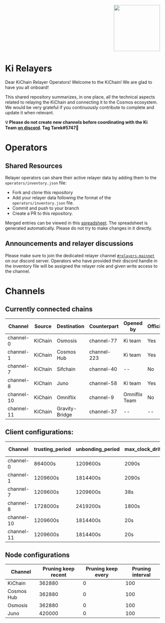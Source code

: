 <p align="right">
    <img width=150px src="https://wallet-testnet.blockchain.ki/static/img/icons/ki-chain.png" />
</p>

# Ki Relayers

Dear KiChain Relayer Operators! Welcome to the KiChain! We are glad to have you all onboard!

This shared repository summarizes, in one place, all the technical aspects related to relaying the KiChain and connecting it to the Cosmos ecosystem. We would be very grateful if you continuously contribute to complete and update it when relevant.

**💡 Please do not create new channels before coordinating with the Ki Team [on discord](https://discord.gg/TGJbmKmc4E). Tag Tarek#5747🙏**

# Operators
## Shared Resources
Relayer operators can share their active relayer data by adding them to the `operators/inventory.json` file:
- Fork and clone this repository
- Add your relayer data following the format of the `operators/inventory.json` file.
- Commit and push to your branch
- Create a PR to this repository.    

Merged entries can be viewed in this [spreadsheet](https://docs.google.com/spreadsheets/d/1LxC5eFiudNIVRTalh1Ltu_XWYANq8rUPCBgiWEOeBn0/edit?usp=sharing). The spreadsheet is generated automatically. Please do not try to make changes in it directly.   

## Announcements and relayer discussions  
Please make sure to join the dedicated relayer channel [`#relayers-mainnet`](https://discord.gg/ppFE45EW) on our discord server. Operators who have provided their discord handle in the inventory file will be assigned the relayer role and given write access to the channel.

# Channels
## Currently connected chains

| Channel | Source | Destination | Counterpart | Opened by | Official |
| --- | --- | --- | --- | --- | --- |
| channel-0 | KiChain | Osmosis | channel-77 | Ki team | Yes |
| channel-1 | KiChain | Cosmos Hub | channel-223 | Ki team | Yes |
| channel-7 | KiChain | Sifchain | channel-40 | -- | No |
| channel-8 | KiChain | Juno | channel-58 | Ki team | Yes |
| channel-10 | KiChain | Omniflix | channel-9 | Omniflix Team | No |
| channel-11 | KiChain | Gravity-Bridge | channel-37 | -- | -- |


## Client configurations:

| Channel | trusting_period | unbonding_period | max_clock_drift | Gas source | Gas destination |
| --- | --- | --- | --- | --- | --- |
| channel-0  | 864000s | 1209600s | 2090s | 0.025uxki | 0.0000uosmo |
| channel-1 | 1209600s | 1814400s | 2090s | 0.025uxki | 0.0025uatom |
| channel-7 | 1209600s | 1209600s | 38s | 0.025uxki | 2000rowan |
| channel-8 | 1728000s |  2419200s | 1800s | 0.025uxki | 0.0025ujuno |
| channel-10 | 1209600s | 1814400s | 20s | 0.025uxki | 0.001uflix |
| channel-11 | 1209600s | 1814400s | 20s | 0.025uxki | 0 ugraviton |


## Node configurations

| Channel | Pruning keep recent | Pruning keep every | Pruning interval |
| --- | --- | --- | --- |
| KiChain | 362880 | 0 | 100 |
| Cosmos Hub | 362880 | 0 | 100 |
| Osmosis | 362880 | 0 | 100 |
| Juno | 420000 | 0 | 100 |
